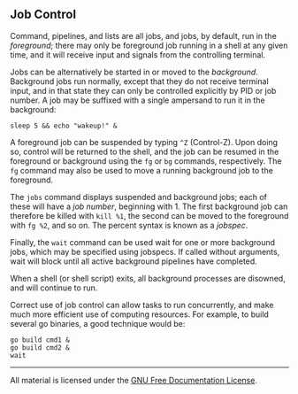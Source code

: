 ## Job Control

Command, pipelines, and lists are all jobs, and jobs, by default, run in the
*foreground*; there may only be foreground job running in a shell at any given
time, and it will receive input and signals from the controlling terminal.

Jobs can be alternatively be started in or moved to the *background*.
Background jobs run normally, except that they do not receive terminal input,
and in that state they can only be controlled explicitly by PID or job number.
A job may be suffixed with a single ampersand to run it in the background:

    sleep 5 && echo "wakeup!" &

A foreground job can be suspended by typing `^Z` (Control-Z). Upon doing so,
control will be returned to the shell, and the job can be resumed in the
foreground or background using the `fg` or `bg` commands, respectively.  The
`fg` command may also be used to move a running background job to the
foreground.

The `jobs` command displays suspended and background jobs; each of these will
have a *job number*, beginning with 1. The first background job can therefore
be killed with `kill %1`, the second can be moved to the foreground with
`fg %2`, and so on. The percent syntax is known as a *jobspec*.

Finally, the `wait` command can be used wait for one or more background jobs,
which may be specified using jobspecs. If called without arguments, wait will
block until all active background pipelines have completed.

When a shell (or shell script) exits, all background processes are disowned,
and will continue to run.

Correct use of job control can allow tasks to run concurrently, and make much
more efficient use of computing resources. For example, to build several go
binaries, a good technique would be:

    go build cmd1 &
    go build cmd2 &
    wait
___
All material is licensed under the [GNU Free Documentation License](https://github.com/gobridge/gotraining/blob/master/LICENSE).
